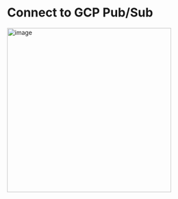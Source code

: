 # Connect to GCP Pub/Sub

<img width="383" alt="image" src="https://github.com/user-attachments/assets/e9c7530e-1c3e-4370-aec3-e3f5c2744822">
